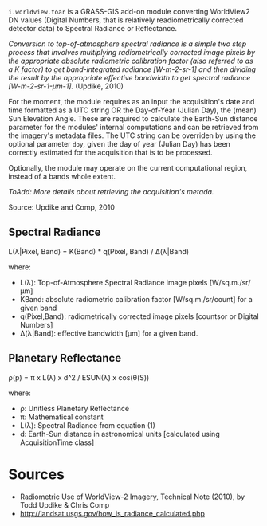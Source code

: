 `i.worldview.toar` is a GRASS-GIS add-on module converting WorldView2 DN values 
(Digital Numbers, that is relatively readiometrically corrected detector data) 
to Spectral Radiance or Reflectance.

_Conversion to top-of-atmosphere spectral radiance is a simple two step process 
that involves multiplying
radiometrically corrected image pixels by the appropriate absolute radiometric 
calibration factor (also referred to as a K factor) to get band-integrated 
radiance [W-m-2-sr-1] and then dividing the result by the appropriate effective 
bandwidth to get spectral radiance [W-m-2-sr-1-μm-1]._ (Updike, 2010)

For the moment, the module requires as an input the acquisition's date and time 
formatted as a UTC string OR the Day-of-Year (Julian Day), the (mean) Sun 
Elevation Angle. These are required to calculate the Earth-Sun distance 
parameter for the modules' internal computations and can be retrieved from the 
imagery's metadata files. The UTC string can be overriden by using the optional 
parameter `doy`, given the day of year (Julian Day) has been correctly estimated 
for the acquisition that is to be processed.

Optionally, the module may operate on the current computational region, instead 
of a bands whole extent.

*ToAdd: More details about retrieving the acquisition's metada.*

Source: Updike and Comp, 2010


## Spectral Radiance

L(λ|Pixel, Band) = K(Band) * q(Pixel, Band) / Δ(λ|Band)

where:
- L(λ): Top-of-Atmosphere Spectral Radiance image pixels [W/sq.m./sr/μm]
- KBand: absolute radiometric calibration factor [W/sq.m./sr/count] for a given 
band
- q(Pixel,Band): radiometrically corrected image pixels [countsor or Digital 
Numbers]
- Δ(λ|Band): effective bandwidth [μm] for a given band.

## Planetary Reflectance

ρ(p) = π x L(λ) x d^2 / ESUN(λ) x cos(θ(S))

where:
- ρ: Unitless Planetary Reflectance
- π: Mathematical constant
- L(λ): Spectral Radiance from equation (1)
- d: Earth-Sun distance in astronomical units [calculated using
AcquisitionTime class]

# Sources

- Radiometric Use of WorldView-2 Imagery, Technical Note (2010), by Todd Updike
  & Chris Comp
- <http://landsat.usgs.gov/how_is_radiance_calculated.php>
